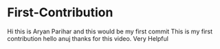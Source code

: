 # First-Contribution
Hi this is Aryan Parihar and this would be my first commit
This is my first contribution
hello anuj thanks for this video. Very Helpful
